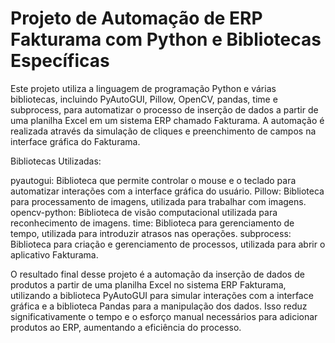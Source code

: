 #  Projeto de Automação de ERP Fakturama com Python e Bibliotecas Específicas

Este projeto utiliza a linguagem de programação Python e várias bibliotecas, incluindo PyAutoGUI, Pillow, OpenCV, pandas, time e subprocess,
para automatizar o processo de inserção de dados a partir de uma planilha Excel em um sistema ERP chamado Fakturama.
A automação é realizada através da simulação de cliques e preenchimento de campos na interface gráfica do Fakturama.

Bibliotecas Utilizadas:

pyautogui: Biblioteca que permite controlar o mouse e o teclado para automatizar interações com a interface gráfica do usuário.
Pillow: Biblioteca para processamento de imagens, utilizada para trabalhar com imagens.
opencv-python: Biblioteca de visão computacional utilizada para reconhecimento de imagens.
time: Biblioteca para gerenciamento de tempo, utilizada para introduzir atrasos nas operações.
subprocess: Biblioteca para criação e gerenciamento de processos, utilizada para abrir o aplicativo Fakturama.

O resultado final desse projeto é a automação da inserção de dados de produtos a partir de uma planilha Excel no sistema ERP Fakturama, 
utilizando a biblioteca PyAutoGUI para simular interações com a interface gráfica e a biblioteca Pandas para a manipulação dos dados. 
Isso reduz significativamente o tempo e o esforço manual necessários para adicionar produtos ao ERP, aumentando a eficiência do processo.








